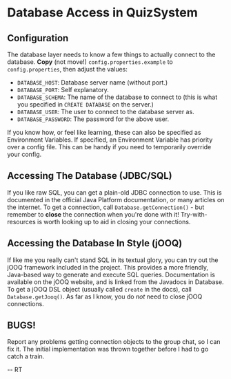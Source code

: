 # Database Access in QuizSystem
## Configuration
The database layer needs to know a few things to actually connect to the database. **Copy** (not move!)
`config.properties.example` to `config.properties`, then adjust the values:

- `DATABASE_HOST`: Database server name (without port.)
- `DATABASE_PORT`: Self explanatory.
- `DATABASE_SCHEMA`: The name of the database to connect to (this is what you specified in `CREATE DATABASE` on the
server.)
- `DATABASE_USER`: The user to connect to the database server as.
- `DATABASE_PASSWORD`: The password for the above user.

If you know how, or feel like learning, these can also be specified as Environment Variables. If specified, an
Environment Variable has priority over a config file. This can be handy if you need to temporarily override your config.

## Accessing The Database (JDBC/SQL)
If you like raw SQL, you can get a plain-old JDBC connection to use. This is documented in the official Java Platform
documentation, or many articles on the internet. To get a connection, call `Database.getConnection()` - but remember to
**close** the connection when you're done with it! Try-with-resources is worth looking up to aid in closing your
connections.

## Accessing the Database In Style (jOOQ)
If like me you really can't stand SQL in its textual glory, you can try out the jOOQ framework included in the project.
This provides a more friendly, Java-based way to generate and execute SQL queries. Documentation is available on the
jOOQ website, and is linked from the Javadocs in Database. To get a jOOQ DSL object (usually called `create` in the
docs), call `Database.getJooq()`. As far as I know, you do _not_ need to close jOOQ connections.

## BUGS!
Report any problems getting connection objects to the group chat, so I can fix it. The initial implementation was thrown
together before I had to go catch a train.

-- RT